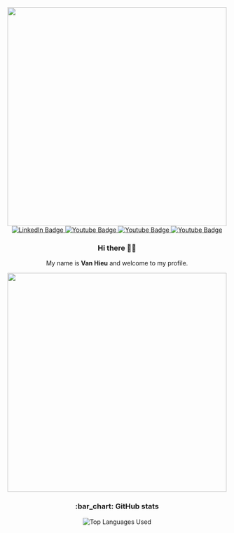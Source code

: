  <div align="center">
<div id="header">
<img src="https://64.media.tumblr.com/420e03c1a57bcd8536eb81fc4a7de782/tumblr_p1fpw866dk1wkwuqso1_1280.gif" width="500">
</div>
<div id="badges">
<a href="https://www.linkedin.com/">
  <img src="https://img.shields.io/badge/LinkedIn-blue?style=for-the-badge&amp;logo=linkedin&amp;logoColor=white" alt="LinkedIn Badge">
</a>
<a href="https://www.instagram.com/_vwn.hiusz/">
  <img src="https://img.shields.io/badge/Instagram-red?style=for-the-badge&amp;logo=instagram&amp;logoColor=white" alt="Youtube Badge">
</a>
<a href="mailto:hieusih@gmail.com">
  <img src="https://img.shields.io/badge/Gmail-white?style=for-the-badge&amp;logo=gmail&amp;logoColor=red" alt="Youtube Badge">
</a>
<a href="https://leetcode.com/aqchandra15/">
  <img src="https://img.shields.io/badge/Leetcode-black?style=for-the-badge&amp;logo=leetcode&amp;logoColor=yellow" alt="Youtube Badge">
</a>
</div>
<h3 id="hi-there">Hi there 👋🎉</h3>
<p>My name is <strong>Van Hieu</strong> and welcome to my profile.</p>
<img src="https://media.giphy.com/media/L8K62iTDkzGX6/giphy.gif" width="500">
<h3 id="bar_chart-github-stats">:bar_chart: GitHub stats</h3>
<p><img src="https://github-readme-stats.vercel.app/api/top-langs/?username=DylasCoding&amp;show_icons=true&amp;theme=dark" alt="Top Languages Used"></p>
</div>
